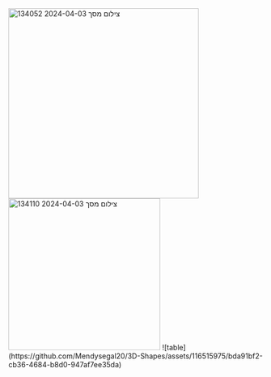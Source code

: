 <img width="376" alt="צילום מסך 2024-04-03 134052" src="https://github.com/Mendysegal20/3D-Shapes/assets/116515975/261db2db-f2a4-486e-afab-b6a5cb2a883b">
<img width="300" alt="צילום מסך 2024-04-03 134110" src="https://github.com/Mendysegal20/3D-Shapes/assets/116515975/c37409f6-eb16-4903-b6d9-65c061024b89">
![table](https://github.com/Mendysegal20/3D-Shapes/assets/116515975/bda91bf2-cb36-4684-b8d0-947af7ee35da)
